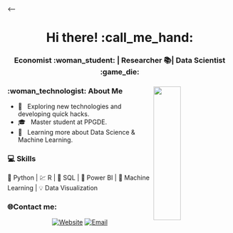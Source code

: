 
<--
<h1 align="center">Hi there! :call_me_hand: </h1>
<h3 align="center"> Economist :woman_student: | Researcher 📚| Data Scientist :game_die: </h3>
<div>
<img width = "35%" align="right" height="300px" src="https://user-images.githubusercontent.com/74876209/101287090-eaf96100-37cc-11eb-9c67-cf3ba1ef3681.png"/>
<div align="left"> 
  <h3> :woman_technologist: About Me </h3>

  - 🤔 &nbsp; Exploring new technologies and developing quick hacks.
  - 🎓 &nbsp; Master student at PPGDE.
  - 🌱 &nbsp; Learning more about Data Science & Machine Learning. 

</div> 
</div>

<div>
  <h3> 💻 Skills  </h3>
  <p>
🐍 Python | 💹 R |  📓 SQL | 🧮 Power BI | 🔮 Machine Learning | 💡 Data Visualization
  <p>
</div> 


<div>
  <h3> 🌐Contact me: </h3>

<p align="center">
<a href="https://medium.com/flugi" target="_blank"><img alt="Website" src="https://img.shields.io/badge/Website-https://medium.com/flugi-blue?style=flat&logo=google-chrome"></a>
<a href="mailto:whzpvictoria@gmail.com"><img alt="Email" src="https://img.shields.io/badge/Email-whzpvictoria@gmail.com-blue?style=flat&logo=gmail"></a>
</p>
</div> 
